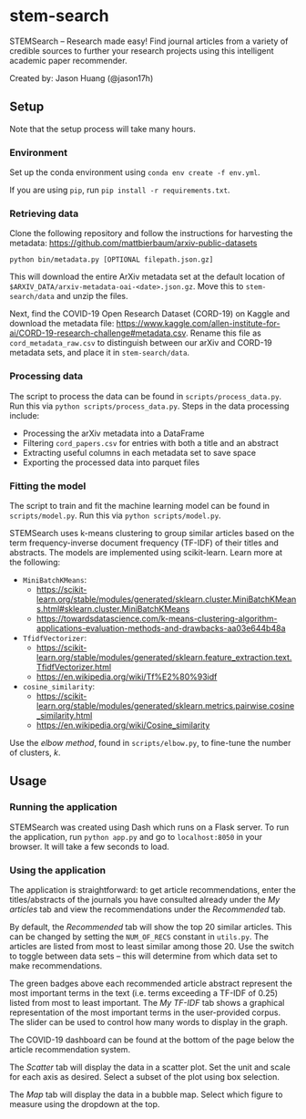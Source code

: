 # stem-search
STEMSearch – Research made easy! Find journal articles from a variety of credible sources to further your research projects using this intelligent academic paper recommender.

Created by: Jason Huang (@jason17h)

## Setup
Note that the setup process will take many hours.

### Environment
Set up the conda environment using `conda env create -f env.yml`. 

If you are using `pip`, run `pip install -r requirements.txt`.

### Retrieving data
Clone the following repository and follow the instructions for harvesting the metadata: 
https://github.com/mattbierbaum/arxiv-public-datasets

`python bin/metadata.py [OPTIONAL filepath.json.gz]`

This will download the entire ArXiv metadata set at the default location of 
`$ARXIV_DATA/arxiv-metadata-oai-<date>.json.gz`. Move this to `stem-search/data` and unzip the files.

Next, find the COVID-19 Open Research Dataset (CORD-19) on Kaggle and download the metadata file:
https://www.kaggle.com/allen-institute-for-ai/CORD-19-research-challenge#metadata.csv. Rename this file as 
`cord_metadata_raw.csv` to distinguish between our arXiv and CORD-19 metadata sets, and place it in `stem-search/data`.

### Processing data
The script to process the data can be found in `scripts/process_data.py`. Run this via `python scripts/process_data.py`.
Steps in the data processing include:
- Processing the arXiv metadata into a DataFrame
- Filtering `cord_papers.csv` for entries with both a title and an abstract
- Extracting useful columns in each metadata set to save space
- Exporting the processed data into parquet files

### Fitting the model
The script to train and fit the machine learning model can be found in `scripts/model.py`. 
Run this via `python scripts/model.py`.

STEMSearch uses k-means clustering to group similar articles based on the term frequency-inverse document frequency
(TF-IDF) of their titles and abstracts. The models are implemented using scikit-learn. Learn more at the following:
- `MiniBatchKMeans`: 
    - https://scikit-learn.org/stable/modules/generated/sklearn.cluster.MiniBatchKMeans.html#sklearn.cluster.MiniBatchKMeans
    - https://towardsdatascience.com/k-means-clustering-algorithm-applications-evaluation-methods-and-drawbacks-aa03e644b48a
- `TfidfVectorizer`: 
    - https://scikit-learn.org/stable/modules/generated/sklearn.feature_extraction.text.TfidfVectorizer.html
    - https://en.wikipedia.org/wiki/Tf%E2%80%93idf
- `cosine_similarity`: 
    - https://scikit-learn.org/stable/modules/generated/sklearn.metrics.pairwise.cosine_similarity.html
    - https://en.wikipedia.org/wiki/Cosine_similarity
    
Use the *elbow method*, found in `scripts/elbow.py`, to fine-tune the number of clusters, *k*.

## Usage

### Running the application
STEMSearch was created using Dash which runs on a Flask server. To run the application, run `python app.py` and go to
`localhost:8050` in your browser. It will take a few seconds to load.

### Using the application
The application is straightforward: to get article recommendations, enter the titles/abstracts of the journals you have
consulted already under the *My articles* tab and view the recommendations under the *Recommended* tab.

By default, the *Recommended* tab will show the top 20 similar articles. This can be changed by setting the `NUM_OF_RECS`
constant in `utils.py`. The articles are listed from most to least similar among those 20. Use the switch to toggle
between data sets – this will determine from which data set to make recommendations.

The green badges above each recommended article abstract represent the most important terms in the text (i.e. terms
exceeding a TF-IDF of 0.25) listed from most to least important. The *My TF-IDF* tab shows a graphical representation
of the most important terms in the user-provided corpus. The slider can be used to control how many words to display
in the graph.

The COVID-19 dashboard can be found at the bottom of the page below the article recommendation system. 

The *Scatter* tab will display the data in a scatter plot. Set the unit and scale for each axis as desired. 
Select a subset of the plot using box selection.

The *Map* tab will display the data in a bubble map. Select which figure to measure using the dropdown at the top.
